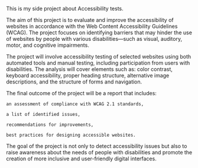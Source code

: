 This is my side project about Accessibility tests.

The aim of this project is to evaluate and improve the accessibility of websites in accordance with the Web Content Accessibility Guidelines (WCAG). The project focuses on identifying barriers that may hinder the use of websites by people with various disabilities—such as visual, auditory, motor, and cognitive impairments.

The project will involve accessibility testing of selected websites using both automated tools and manual testing, including participation from users with disabilities. The analysis will cover elements such as: color contrast, keyboard accessibility, proper heading structure, alternative image descriptions, and the structure of forms and navigation.

The final outcome of the project will be a report that includes:

    an assessment of compliance with WCAG 2.1 standards,

    a list of identified issues,

    recommendations for improvements,

    best practices for designing accessible websites.

The goal of the project is not only to detect accessibility issues but also to raise awareness about the needs of people with disabilities and promote the creation of more inclusive and user-friendly digital interfaces.
